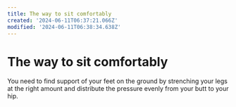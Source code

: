 ```yaml
---
title: The way to sit comfortably
created: '2024-06-11T06:37:21.066Z'
modified: '2024-06-11T06:38:34.638Z'
---
```


# The way to sit comfortably

You need to find support of your feet on the ground by strenching your legs at the right amount and distribute the pressure evenly from your butt to your hip.
